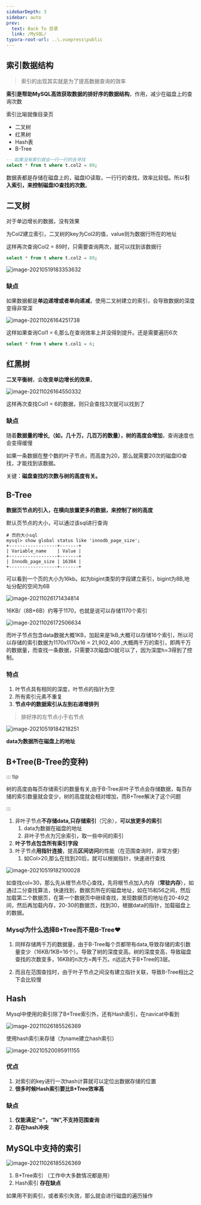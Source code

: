 ```yaml
---
sidebarDepth: 3
sidebar: auto
prev:
  text: Back To 目录
  link: /MySQL/
typora-root-url: ..\.vuepress\public
---
```


## 索引数据结构

> 索引的出现其实就是为了提高数据查询的效率

**索引是帮助MySQL高效获取数据的排好序的数据结构**，作用，减少在磁盘上的查询次数

索引比喻就像目录页

- 二叉树
- 红黑树
- Hash表
- B-Tree

```sql
-- 如果没有索引就会一行一行的去寻找
select * from t where t.col2 = 89; 
```

数据表都是存储在磁盘上的，磁盘IO读取，一行行的查找，效率比较低。所以**引入索引，来控制磁盘IO查找的次数**。



## 二叉树

对于单边增长的数据，没有效果

为Col2建立索引，二叉树的key为Col2的值，value则为数据行所在的地址

这样再次查询Col2 = 89时，只需要查询两次，就可以找到该数据行

```sql
select * from t where t.col2 = 89; 
```

![image-20210519183353632](/images/MySQL/image-20210519183353632.png)

### 缺点

如果数据都是**单边递增或者单向递减**，使用二叉树建立的索引，会导致数据的深度变得非常深

![image-20211026164251738](/images/MySQL/image-20211026164251738.png)

这样如果查询Col1 = 6,那么在查询效率上并没得到提升。还是需要遍历6次

```sql
select * from t where t.col1 = 6; 
```

### 

## 红黑树

**二叉平衡树**，会**改变单边增长的效果**，

![image-20211026164550332](/images/MySQL/image-20211026164550332.png)

这样再次查找Col1 = 6的数据，则只会查找3次就可以找到了

### 缺点

随着**数据量的增长,（如，几十万，几百万的数量），树的高度会增加**，查询速度也会变得缓慢

如果一条数据在整个数的叶子节点，而高度为20，那么就需要20次的磁盘IO查找，才能找到该数据。

关键：**磁盘查找的次数与树的高度有关。**

## B-Tree

**数据页节点的引入，在横向放置更多的数据，来控制了树的高度**

默认页节点的大小，可以通过该sql进行查询

```mysql
# 页的大小sql
mysql> show global status like 'innodb_page_size';
+------------------+-------+
| Variable_name    | Value |
+------------------+-------+
| Innodb_page_size | 16384 |
+------------------+-------+
```

可以看到一个页的大小为16kb。如为bigint类型的字段建立索引，bigint为8B,地址分配的空间为6B



![image-20211026171434814](/images/MySQL/image-20211026171434814.png)

16KB/（8B+6B）约等于1170，也就是说可以存储1170个索引

![image-20211026172506634](/images/MySQL/image-20211026172506634.png)

而叶子节点包含data数据大概1KB，加起来是1kB,大概可以存储16个索引，所以可以存储的索引数据为1170x1170x16 = 21,902,400 ,大概两千万的索引，即两千万的数据量，而查找一条数据，只需要3次磁盘IO就可以了，因为深度h=3得到了控制。

### 特点

1. 叶节点具有相同的深度，叶节点的指针为空
2. 所有索引元素不重复
3. **节点中的数据索引从左到右递增排列**

> 排好序的左节点小于右节点

![image-20210519184218251](/images/MySQL/image-20210519184218251.png)

**data为数据所在磁盘上的地址**

## B+Tree(B-Tree的变种)

::: tip

树的高度由每页存储索引的数量有关,由于B-Tree非叶子节点会存储数据，每页存储的索引数量就会变少，树的高度就会相对增加，而B+Tree解决了这个问题

:::

1. 非叶子节点**不存储data,只存储索引**（冗余），**可以放更多的索引**
   1. data为数据在磁盘的地址
   2. 非叶子节点为冗余索引，取一些中间的索引
2. **叶子节点包含所有索引字段**
3. 叶子节点**用指针连接**，提高**区间访问**的性能（在范围查询时，非常方便）
   1. 如Col>20,那么在找到20后，就可以根据指针，快速进行查找

![image-20210519182100028](/images/MySQL/image-20210519182100028.png)

如查找col=30，那么先从根节点尽心查找，先将根节点加入内存（**常驻内存**），如通过二分查找算法，快速找到，数据页所在的磁盘地址，如在15和56之间，然后加载第二个数据页，在第一个数据页中继续查找，发现数据页的地址在20-49之间，然后再加载内存，20-30的数据页，找到30，根据data的指针，加载磁盘上的数据。

### Mysql为什么选择B+Tree而不是B-Tree❤️

1. 同样存储两千万的数据量，由于B-Tree每个页都带有data,导致存储的索引数量变少（16KB/1KB=16个）。导致了树的深度变高。树的深度变高，导致磁盘查找的次数变多，16KB的n次方=两千万。n远远大于B+Tree的3层。

2. 而且在范围查找时，由于叶子节点之间没有建立指针关联，导致B-Tree相比之下会比较慢

## Hash

Mysql中使用的索引除了B+Tree索引外，还有Hash索引，在navicat中看到

![image-20211026185526369](/images/MySQL/image-20211026185526369.png)

使用hash索引来存储（为name建立hash索引）

![image-20210520095911155](/images/MySQL/image-20210520095911155.png)

### 优点

1. 对索引的key进行一次hash计算就可以定位出数据存储的位置
2. **很多时候Hash索引要比B+Tree效率高**

### 缺点

1. **仅能满足“=”，“IN”,不支持范围查询**
2. **存在hash冲突**

## MySQL中支持的索引

![image-20211026185526369](/images/MySQL/image-202110261855263691.png)

1. B+Tree索引  （工作中大多数情况都是用）
2. Hash索引 **存在缺点**

如果用不到索引，或者索引失效，那么就会进行磁盘的遍历操作